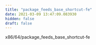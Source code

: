```yaml
---
title: "package_feeds_base_shortcut-fe"
date: 2021-03-09 13:47:09.083930
hidden: false
draft: false
---
```


x86/64/package_feeds_base_shortcut-fe

